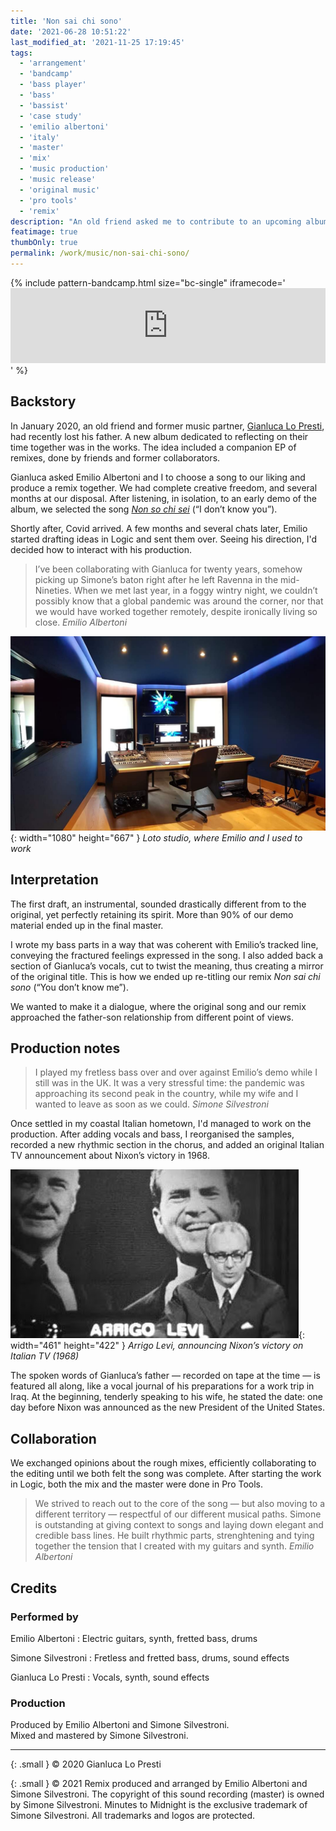 ```yaml
---
title: 'Non sai chi sono'
date: '2021-06-28 10:51:22'
last_modified_at: '2021-11-25 17:19:45'
tags: 
  - 'arrangement'
  - 'bandcamp'
  - 'bass player'
  - 'bass'
  - 'bassist'
  - 'case study'
  - 'emilio albertoni'
  - 'italy'
  - 'master'
  - 'mix'
  - 'music production'
  - 'music release'
  - 'original music'
  - 'pro tools'
  - 'remix'
description: "An old friend asked me to contribute to an upcoming album with the remix of one of his songs. I co-produced, mixed and mastered ‘Non sai chi sono’."
featimage: true
thumbOnly: true
permalink: /work/music/non-sai-chi-sono/
---
```

{% include pattern-bandcamp.html size="bc-single" iframecode='<iframe style="border: 0; width: 100%; height: 120px;" src="https://bandcamp.com/EmbeddedPlayer/track=2164870187/size=large/bgcol=ffffff/linkcol=333333/tracklist=false/artwork=small/transparent=true/"><a href="https://minutestomidnight.bandcamp.com/track/non-sai-chi-sono-remix">Non sai chi sono (remix) by Minutes to Midnight</a></iframe>' %}

## Backstory

In January 2020, an old friend and former music partner, [Gianluca Lo Presti](https://open.spotify.com/artist/0ugkXokPU3KaXX3X9BFes7), had recently lost his father. A new album dedicated to reflecting on their time together was in the works. The idea included a companion EP of remixes, done by friends and former collaborators.

Gianluca asked Emilio Albertoni and I to choose a song to our liking and produce a remix together. We had complete creative freedom, and several months at our disposal. After listening, in isolation, to an early demo of the album, we selected the song [_Non so chi sei_](https://open.spotify.com/track/41XOwGHELQqt9DIwbl2LNA) (“I don’t know you”).

Shortly after, Covid arrived. A few months and several chats later, Emilio started drafting ideas in Logic and sent them over. Seeing his direction, I'd decided how to interact with his production.

> I’ve been collaborating with Gianluca for twenty years, somehow picking up Simone’s baton right after he left Ravenna in the mid-Nineties. When we met last year, in a foggy wintry night, we couldn’t possibly know that a global pandemic was around the corner, nor that we would have worked together remotely, despite ironically living so close.
> <cite>Emilio Albertoni</cite>

![Control room in the Loto Recording Studio](/assets/images/loto-studio.jpg){: width="1080" height="667" }
*Loto studio, where Emilio and I used to work*

## Interpretation

The first draft, an instrumental, sounded drastically different from to the original, yet perfectly retaining its spirit. More than 90% of our demo material ended up in the final master.

I wrote my bass parts in a way that was coherent with Emilio’s tracked line, conveying the fractured feelings expressed in the song. I also added back a section of Gianluca’s vocals, cut to twist the meaning, thus creating a mirror of the original title. This is how we ended up re-titling our remix _Non sai chi sono_ (“You don’t know me”).

We wanted to make it a dialogue, where the original song and our remix approached the father-son relationship from different point of views.

## Production notes

> I played my fretless bass over and over against Emilio’s demo while I still was in the UK. It was a very stressful time: the pandemic was approaching its second peak in the country, while my wife and I wanted to leave as soon as we could.
> <cite>Simone Silvestroni</cite>

Once settled in my coastal Italian hometown, I'd managed to work on the production. After adding vocals and bass, I reorganised the samples, recorded a new rhythmic section in the chorus, and added an original Italian TV announcement about Nixon’s victory in 1968.

![Arrigo Levi, announcing Nixon’s victory on Italian TV in 1968](/assets/images/arrigo-levi.jpg){: width="461" height="422" }
*Arrigo Levi, announcing Nixon’s victory on Italian TV (1968)*

The spoken words of Gianluca’s father — recorded on tape at the time — is featured all along, like a vocal journal of his preparations for a work trip in Iraq. At the beginning, tenderly speaking to his wife, he stated the date: one day before Nixon was announced as the new President of the United States.

## Collaboration

We exchanged opinions about the rough mixes, efficiently collaborating to the editing until we both felt the song was complete. After starting the work in Logic, both the mix and the master were done in Pro Tools.

> We strived to reach out to the core of the song — but also moving to a different territory — respectful of our different musical paths. Simone is outstanding at giving context to songs and laying down elegant and credible bass lines. He built rhythmic parts, strenghtening and tying together the tension that I created with my guitars and synth.
> <cite>Emilio Albertoni</cite>

## Credits

### Performed by

Emilio Albertoni
: Electric guitars, synth, fretted bass, drums

Simone Silvestroni
: Fretless and fretted bass, drums, sound effects

Gianluca Lo Presti
: Vocals, synth, sound effects  

### Production

Produced by Emilio Albertoni and Simone Silvestroni.  
Mixed and mastered by Simone Silvestroni.

***

{: .small }
&copy; 2020 Gianluca Lo Presti

{: .small }
&copy; 2021 Remix produced and arranged by Emilio Albertoni and Simone Silvestroni. The copyright of this sound recording (master) is owned by Simone Silvestroni. Minutes to Midnight is the exclusive trademark of Simone Silvestroni. All trademarks and logos are protected.